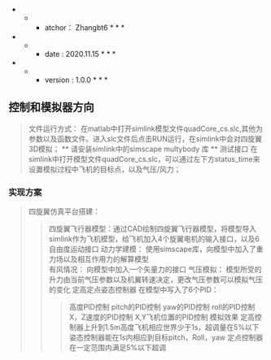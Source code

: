   * * * atchor： Zhangbt6 * * *
  * * * date  : 2020.11.15 * * *
  * * * version : 1.0.0 * * *


## 控制和模拟器方向

> 文件运行方式：
      在matlab中打开simlink模型文件quadCore_cs.slc,其他为参数以及函数文件。进入slc文件后点击RUN运行，在simlink中会对四旋翼3D模拟；
		** 请安装simlink中的simscape multybody 库 **
> 测试接口
      在simlink中打开模型文件quadCore_cs.slc，可以通过左下方status_time来设置模拟过程中飞机的目标点，以及气压/风力；

### 实现方案

> 四旋翼仿真平台搭建：
>> 四旋翼飞行器模型：通过CAD绘制四旋翼飞行器模型，将模型导入simlink作为飞机模型，给飞机加入4个旋翼电机的输入接口，以及6自由度运动接口
>> 动力学建模： 使用simscape库，向模型中加入了重力场以及相互作用力的解算模型	
>> 有风情况： 向模型中加入一个矢量力的接口
>> 气压模拟： 模型所受的升力由当前气压参数以及机翼转速决定，更改气压参数可以模拟气压的变化
> 定高定点姿态控制器
>> 在模型中写入了6个PID：
>>> 高度PID控制
>>> pitch的PID控制
>>> yaw的PID控制
>>> roll的PID控制
>>> X，Z速度的PID控制
>>> X,Y飞机位置的PID控制
>> 模拟效果 
>> 定高控制器上升到1.5m高度飞机相应世界少于1s，超调量在5%以下
>> 姿态控制器能在1s内相应到目标pitch，Roll，yaw
>> 定点控制器在一定范围内满足5%以下超调



